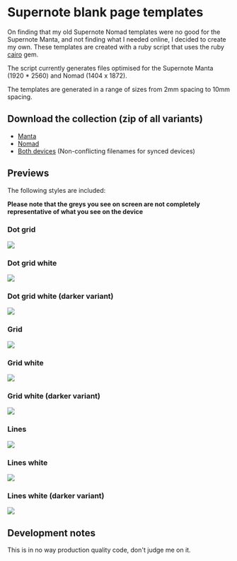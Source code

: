 # Supernote blank page templates

On finding that my old Supernote Nomad templates were no good for the Supernote Manta, and not finding what I needed online, I decided to create my own.  These templates are created with a ruby script that uses the ruby [cairo](https://github.com/rcairo/rcairo) gem.

The script currently generates files optimised for the Supernote Manta (1920 * 2560) and Nomad (1404 x 1872).

The templates are generated in a range of sizes from 2mm spacing to 10mm spacing.

## Download the collection (zip of all variants)
- [Manta](https://github.com/dangerous/supernote/raw/refs/heads/main/downloads/manta_1_0.zip)
- [Nomad](https://github.com/dangerous/supernote/raw/refs/heads/main/downloads/nomad_1_0.zip)
- [Both devices](https://github.com/dangerous/supernote/raw/refs/heads/main/downloads/all_devices_1_0.zip) (Non-conflicting filenames for synced devices)

## Previews
The following styles are included:

**Please note that the greys you see on screen are not completely representative of what you see on the device**

### Dot grid
![](./img/4mm_dot_grid_plain.png)

### Dot grid white
![](./img/4mm_dot_grid_white.png)

### Dot grid white (darker variant)
![](./img/4mm_dot_grid_white_dark.png)

### Grid
![](./img/4mm_grid_plain.png)

### Grid white
![](./img/4mm_grid_white.png)

### Grid white (darker variant)
![](./img/4mm_grid_white_dark.png)

### Lines
![](./img/4mm_lines_plain.png)

### Lines white
![](./img/4mm_lines_white.png)

### Lines white (darker variant)
![](./img/4mm_lines_white_dark.png)


## Development notes
This is in no way production quality code, don't judge me on it.
